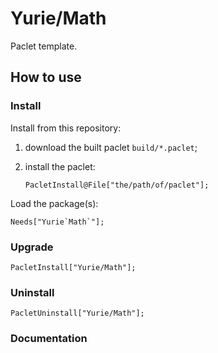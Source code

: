 # Yurie/Math

Paclet template.

## How to use

### Install

Install from this repository:

1. download the built paclet `build/*.paclet`;

2. install the paclet:

    ``` 
    PacletInstall@File["the/path/of/paclet"];
    ```

Load the package(s):

``` 
Needs["Yurie`Math`"];
```

### Upgrade

```
PacletInstall["Yurie/Math"];
```

### Uninstall

```
PacletUninstall["Yurie/Math"];
```

### Documentation
